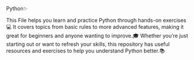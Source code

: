 Python✨

This File helps you learn and practice Python through hands-on exercises 💻 It covers topics from basic rules to more advanced features, making it great for beginners and anyone wanting to improve.🎓 
Whether you’re just starting out or want to refresh your skills, this repository has useful resources and exercises to help you understand Python better.📚
